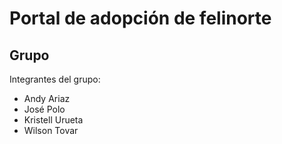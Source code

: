 # Portal de adopción de felinorte

## Grupo
Integrantes del grupo:
- Andy Ariaz
- José Polo
- Kristell Urueta
- Wilson Tovar